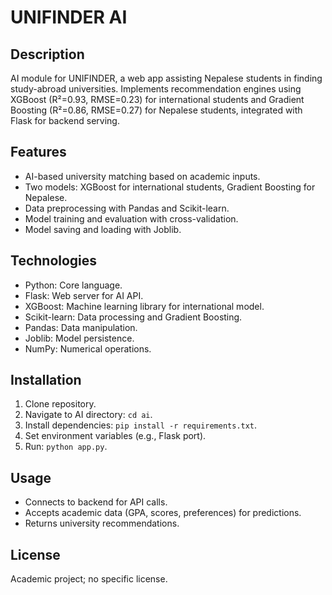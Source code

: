 # UNIFINDER AI

## Description
AI module for UNIFINDER, a web app assisting Nepalese students in finding study-abroad universities. Implements recommendation engines using XGBoost (R²=0.93, RMSE=0.23) for international students and Gradient Boosting (R²=0.86, RMSE=0.27) for Nepalese students, integrated with Flask for backend serving.

## Features
- AI-based university matching based on academic inputs.
- Two models: XGBoost for international students, Gradient Boosting for Nepalese.
- Data preprocessing with Pandas and Scikit-learn.
- Model training and evaluation with cross-validation.
- Model saving and loading with Joblib.

## Technologies
- Python: Core language.
- Flask: Web server for AI API.
- XGBoost: Machine learning library for international model.
- Scikit-learn: Data processing and Gradient Boosting.
- Pandas: Data manipulation.
- Joblib: Model persistence.
- NumPy: Numerical operations.

## Installation
1. Clone repository.
2. Navigate to AI directory: `cd ai`.
3. Install dependencies: `pip install -r requirements.txt`.
4. Set environment variables (e.g., Flask port).
5. Run: `python app.py`.

## Usage
- Connects to backend for API calls.
- Accepts academic data (GPA, scores, preferences) for predictions.
- Returns university recommendations.

## License
Academic project; no specific license.
